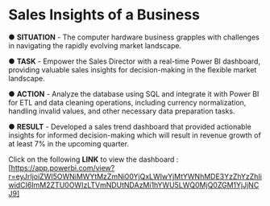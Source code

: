 # Sales Insights of a Business

● **SITUATION** - The computer hardware business grapples with challenges in navigating the rapidly evolving market landscape.

● **TASK** - Empower the Sales Director with a real-time Power BI dashboard, providing valuable sales insights for decision-making in the flexible market landscape.

● **ACTION** - Analyze the database using SQL and integrate it with Power BI for ETL and data cleaning operations, including currency normalization, handling invalid values, and other necessary data preparation tasks.

● **RESULT** - Developed a sales trend dashboard that provided actionable insights for informed decision-making which will result in revenue growth of at least 7% in the upcoming quarter.


Click on the following **LINK** to view the dashboard : [https://app.powerbi.com/view?r=eyJrIjoiZWI5OWNiMWYtMzZmNi00YjQxLWIwYjMtYWNhMDE3YzZhYzZhIiwidCI6ImM2ZTU0OWIzLTVmNDUtNDAzMi1hYWU5LWQ0MjQ0ZGM1YjJjNCJ9]
